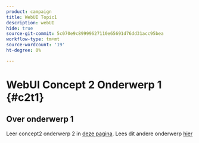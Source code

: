 ```yaml
---
product: campaign
title: WebUI Topic1
description: webUI
hide: true
source-git-commit: 5c070e9c89999627110e65691d76dd31acc95bea
workflow-type: tm+mt
source-wordcount: '19'
ht-degree: 0%

---
```


# WebUI Concept 2 Onderwerp 1 {#c2t1}

## Over onderwerp 1

Leer concept2 onderwerp 2 in [deze pagina](topic2.md).
Lees dit andere onderwerp [hier](../../automation/workflow/about-workflows.md)
